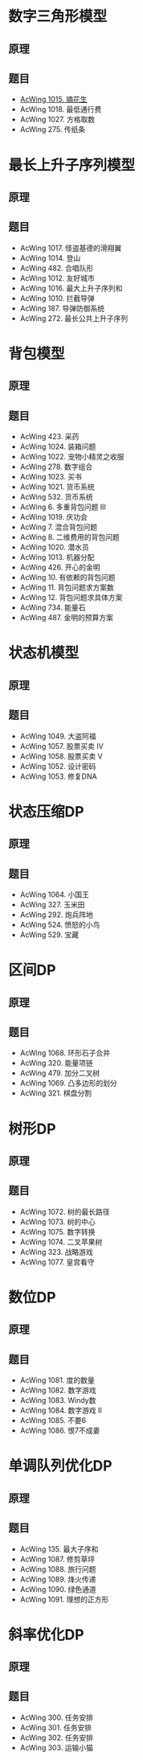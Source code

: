 # 数字三角形模型
## 原理

## 题目
+ [AcWing 1015. 摘花生](https://www.acwing.com/problem/content/1017/)
+ AcWing 1018. 最低通行费
+ AcWing 1027. 方格取数
+ AcWing 275. 传纸条

# 最长上升子序列模型
## 原理

## 题目
+ AcWing 1017. 怪盗基德的滑翔翼
+ AcWing 1014. 登山
+ AcWing 482. 合唱队形
+ AcWing 1012. 友好城市
+ AcWing 1016. 最大上升子序列和
+ AcWing 1010. 拦截导弹
+ AcWing 187. 导弹防御系统
+ AcWing 272. 最长公共上升子序列

# 背包模型
## 原理

## 题目
+ AcWing 423. 采药
+ AcWing 1024. 装箱问题
+ AcWing 1022. 宠物小精灵之收服
+ AcWing 278. 数字组合
+ AcWing 1023. 买书
+ AcWing 1021. 货币系统
+ AcWing 532. 货币系统
+ AcWing 6. 多重背包问题 III
+ AcWing 1019. 庆功会
+ AcWing 7. 混合背包问题
+ AcWing 8. 二维费用的背包问题
+ AcWing 1020. 潜水员
+ AcWing 1013. 机器分配
+ AcWing 426. 开心的金明
+ AcWing 10. 有依赖的背包问题
+ AcWing 11. 背包问题求方案数
+ AcWing 12. 背包问题求具体方案
+ AcWing 734. 能量石
+ AcWing 487. 金明的预算方案

# 状态机模型
## 原理

## 题目
+ AcWing 1049. 大盗阿福
+ AcWing 1057. 股票买卖 IV
+ AcWing 1058. 股票买卖 V
+ AcWing 1052. 设计密码
+ AcWing 1053. 修复DNA

# 状态压缩DP
## 原理

## 题目
+ AcWing 1064. 小国王
+ AcWing 327. 玉米田
+ AcWing 292. 炮兵阵地
+ AcWing 524. 愤怒的小鸟
+ AcWing 529. 宝藏

# 区间DP
## 原理

## 题目
+ AcWing 1068. 环形石子合并
+ AcWing 320. 能量项链
+ AcWing 479. 加分二叉树
+ AcWing 1069. 凸多边形的划分
+ AcWing 321. 棋盘分割

# 树形DP
## 原理

## 题目
+ AcWing 1072. 树的最长路径
+ AcWing 1073. 树的中心
+ AcWing 1075. 数字转换
+ AcWing 1074. 二叉苹果树
+ AcWing 323. 战略游戏
+ AcWing 1077. 皇宫看守

# 数位DP
## 原理

## 题目
+ AcWing 1081. 度的数量
+ AcWing 1082. 数字游戏
+ AcWing 1083. Windy数
+ AcWing 1084. 数字游戏 II
+ AcWing 1085. 不要6
+ AcWing 1086. 恨7不成妻

# 单调队列优化DP
## 原理

## 题目
+ AcWing 135. 最大子序和
+ AcWing 1087. 修剪草坪
+ AcWing 1088. 旅行问题
+ AcWing 1089. 烽火传递
+ AcWing 1090. 绿色通道
+ AcWing 1091. 理想的正方形

# 斜率优化DP
## 原理

## 题目
+ AcWing 300. 任务安排
+ AcWing 301. 任务安排
+ AcWing 302. 任务安排
+ AcWing 303. 运输小猫